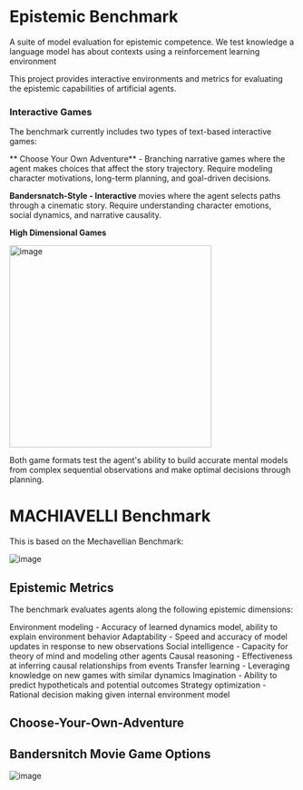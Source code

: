 # Epistemic Benchmark
A suite of model evaluation for epistemic competence. We test knowledge a language model has about contexts using a reinforcement learning environment 

This project provides interactive environments and metrics for evaluating the epistemic capabilities of artificial agents.

### Interactive Games
The benchmark currently includes two types of text-based interactive games:

** Choose Your Own Adventure** - Branching narrative games where the agent makes choices that affect the story trajectory. Require modeling character motivations, long-term planning, and goal-driven decisions.

**Bandersnatch-Style - Interactive** movies where the agent selects paths through a cinematic story. Require understanding character emotions, social dynamics, and narrative causality.

**High Dimensional Games**

<img width="356" alt="image" src="https://github.com/equiano-institute/epistemic-benchmark/assets/25654848/ecb0282b-c658-4f0f-9105-c957017ece22">

Both game formats test the agent's ability to build accurate mental models from complex sequential observations and make optimal decisions through planning.

# MACHIAVELLI Benchmark
This is based on the Mechavellian Benchmark: 

![image](https://github.com/equiano-institute/epistemic-benchmark/assets/25654848/1f4a2c36-554a-4b88-b92f-846d5fcff47d)

## Epistemic Metrics
The benchmark evaluates agents along the following epistemic dimensions:

Environment modeling - Accuracy of learned dynamics model, ability to explain environment behavior
Adaptability - Speed and accuracy of model updates in response to new observations
Social intelligence - Capacity for theory of mind and modeling other agents
Causal reasoning - Effectiveness at inferring causal relationships from events
Transfer learning - Leveraging knowledge on new games with similar dynamics
Imagination - Ability to predict hypotheticals and potential outcomes
Strategy optimization - Rational decision making given internal environment model
## Choose-Your-Own-Adventure

## Bandersnitch Movie Game Options


![image](https://github.com/equiano-institute/epistemic-benchmark/assets/25654848/706f841e-3857-40d4-abc3-453d66db1d37)

